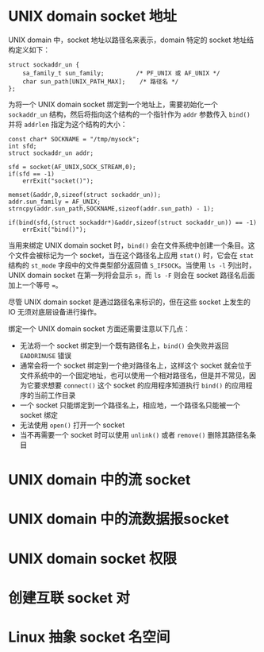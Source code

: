 # UNIX domain socket 地址

UNIX domain 中，socket 地址以路径名来表示，domain 特定的 socket 地址结构定义如下：

```
struct sockaddr_un {
    sa_family_t sun_family; 		/* PF_UNIX 或 AF_UNIX */
    char sun_path[UNIX_PATH_MAX];	 /* 路径名 */
};
```

为将一个 UNIX domain socket 绑定到一个地址上，需要初始化一个 `sockaddr_un` 结构，然后将指向这个结构的一个指针作为 `addr` 参数传入 `bind()` 并将 `addrlen` 指定为这个结构的大小：

```
const char* SOCKNAME = "/tmp/mysock";
int sfd;
struct sockaddr_un addr;

sfd = socket(AF_UNIX,SOCK_STREAM,0);
if(sfd == -1)
	errExit("socket()");

memset(&addr,0,sizeof(struct sockaddr_un));
addr.sun_family = AF_UNIX;
strncpy(addr.sun_path,SOCKNAME,sizeof(addr.sun_path) - 1);

if(bind(sfd,(struct sockaddr*)&addr,sizeof(struct sockaddr_un)) == -1)
	errExit("bind()");
```

当用来绑定 UNIX domain socket 时，`bind()` 会在文件系统中创建一个条目。这个文件会被标记为一个 socket，当在这个路径名上应用 `stat()` 时，它会在 `stat`  结构的 `st_mode` 字段中的文件类型部分返回值 `S_IFSOCK`。当使用 `ls -l` 列出时，UNIX domain socket 在第一列将会显示 `s`，而 `ls -F` 则会在 socket 路径名后面加上一个等号 `=`。

尽管 UNIX domain socket 是通过路径名来标识的，但在这些 socket 上发生的 IO 无须对底层设备进行操作。

绑定一个 UNIX domain socket 方面还需要注意以下几点：

- 无法将一个 socket 绑定到一个既有路径名上，`bind()` 会失败并返回 `EADDRINUSE`  错误
- 通常会将一个 socket 绑定到一个绝对路径名上，这样这个 socket 就会位于文件系统中的一个固定地址，也可以使用一个相对路径名，但是并不常见，因为它要求想要 `connect()` 这个 socket 的应用程序知道执行 `bind()` 的应用程序的当前工作目录
- 一个 socket 只能绑定到一个路径名上，相应地，一个路径名只能被一个 socket 绑定
- 无法使用 `open()` 打开一个 socket
- 当不再需要一个 socket 时可以使用 `unlink()` 或者 `remove()` 删除其路径名条目

# UNIX domain 中的流 socket





# UNIX domain 中的流数据报socket



# UNIX domain socket 权限



# 创建互联 socket 对





# Linux 抽象 socket 名空间















































